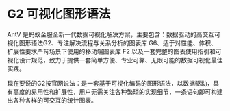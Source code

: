 # G2 可视化图形语法

AntV 是蚂蚁金服全新一代数据可视化解决方案，主要包含：数据驱动的高交互可视化图形语法G2、专注解决流程与关系分析的图表库 G6、适于对性能、体积、扩展性要求严苛场景下使用的移动端图表库 F2 以及一套完整的图表使用指引和可视化设计规范，致力于提供一套简单方便、专业可靠、无限可能的数据可视化最佳实践。

现在要说的G2按官网说法：是一套基于可视化编码的图形语法，以数据驱动，具有高度的易用性和扩展性，用户无需关注各种繁琐的实现细节，一条语句即可构建出各种各样的可交互的统计图表。
